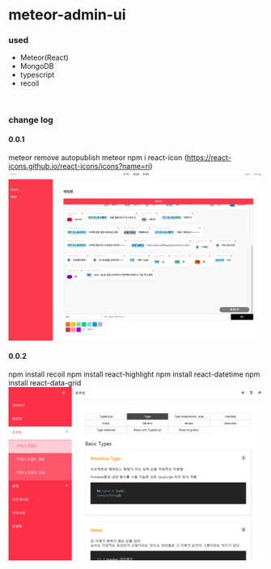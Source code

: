 # meteor-admin-ui
### used
- Meteor(React)
- MongoDB
- typescript
- recoil
<br/>

### change log
#### 0.0.1
meteor remove autopublish
meteor npm i react-icon (https://react-icons.github.io/react-icons/icons?name=ri)
<img src="./imports/assets/screenshot/20210506.png"/>

#### 0.0.2
npm install recoil
npm install react-highlight
npm install react-datetime
npm install react-data-grid
<img src="./imports/assets/screenshot/20210519.PNG"/>